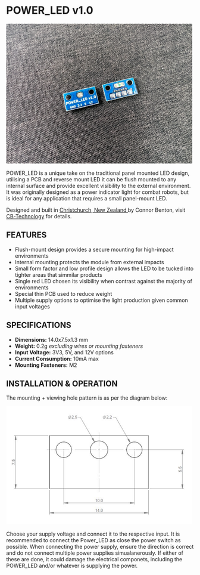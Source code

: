 # POWER_LED v1.0

<img src="assets/PowerLED_iso.jpg" width="500">

POWER_LED is a unique take on the traditional panel mounted LED design, utilising a PCB and reverse mount LED it can be flush mounted to any internal surface and provide excellent visibility to the external environment. 
It was originally designed as a power indicator light for combat robots, but is ideal for any application that requires a small panel-mount LED.

Designed and built in [Christchurch, New Zealand ](https://www.google.co.nz/maps/place/Christchurch+New+Zealand) by Connor Benton, visit [CB-Technology](https://www.cb-tech.co.nz/) for details.

## FEATURES
- Flush-mount design provides a secure mounting for high-impact environments
- Internal mounting protects the module from external impacts
- Small form factor and low profile design allows the LED to be tucked into tighter areas that simmilar products
- Single red LED chosen its visibility when contrast against the majority of environments
- Special thin PCB used to reduce weight
- Multiple supply options to optimise the light production given common input voltages

## SPECIFICATIONS
- **Dimensions:** 14.0x7.5x1.3 mm
- **Weight:** 0.2g *excluding wires or mounting fasteners*
- **Input Voltage:** 3V3, 5V, and 12V options
- **Current Consumption:** 10mA max
- **Mounting Fasteners:** M2

## INSTALLATION & OPERATION

The mounting + viewing hole pattern is as per the diagram below: 

<img src="assets/Mount_Template.jpg" width="500">

Choose your supply voltage and connect it to the respective input. It is recommended to connect the Power_LED as close the power switch as possible. 
When connecting the power supply, ensure the direction is correct and do not connect multiple power supplies simualanerously. 
If either of these are done, it could damage the electrical componets, including the POWER_LED and/or whatever is supplying the power.  
